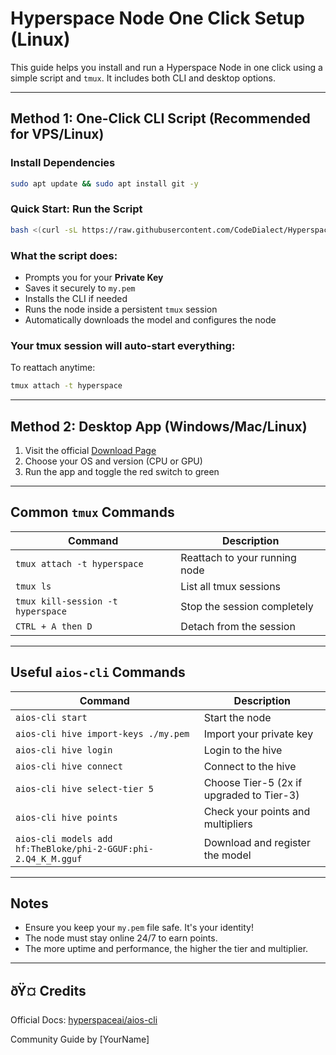 # Hyperspace Node One Click Setup (Linux)

This guide helps you install and run a Hyperspace Node in one click using a simple script and `tmux`. It includes both CLI and desktop options.

---

## Method 1: One-Click CLI Script (Recommended for VPS/Linux)

### Install Dependencies 
```bash
sudo apt update && sudo apt install git -y
```
### Quick Start: Run the Script
```bash
bash <(curl -sL https://raw.githubusercontent.com/CodeDialect/Hyperspace-Node/main/hyperspace_setup.sh)
```

### What the script does:
- Prompts you for your **Private Key**
- Saves it securely to `my.pem`
- Installs the CLI if needed
- Runs the node inside a persistent `tmux` session
- Automatically downloads the model and configures the node

### Your tmux session will auto-start everything:
To reattach anytime:
```bash
tmux attach -t hyperspace
```

---

## Method 2: Desktop App (Windows/Mac/Linux)

1. Visit the official [Download Page](https://hyper.space/downloads)
2. Choose your OS and version (CPU or GPU)
3. Run the app and toggle the red switch to green
---

## Common `tmux` Commands

| Command | Description |
|--------|-------------|
| `tmux attach -t hyperspace` | Reattach to your running node |
| `tmux ls` | List all tmux sessions |
| `tmux kill-session -t hyperspace` | Stop the session completely |
| `CTRL + A then D` | Detach from the session |

---

## Useful `aios-cli` Commands

| Command | Description |
|--------|-------------|
| `aios-cli start` | Start the node |
| `aios-cli hive import-keys ./my.pem` | Import your private key |
| `aios-cli hive login` | Login to the hive |
| `aios-cli hive connect` | Connect to the hive |
| `aios-cli hive select-tier 5` | Choose Tier-5 (2x if upgraded to Tier-3) |
| `aios-cli hive points` | Check your points and multipliers |
| `aios-cli models add hf:TheBloke/phi-2-GGUF:phi-2.Q4_K_M.gguf` | Download and register the model |

---

## Notes

- Ensure you keep your `my.pem` file safe. It's your identity!
- The node must stay online 24/7 to earn points.
- The more uptime and performance, the higher the tier and multiplier.

---

## ðŸ¤ Credits

Official Docs: [hyperspaceai/aios-cli](https://github.com/hyperspaceai/aios-cli)

Community Guide by [YourName]
